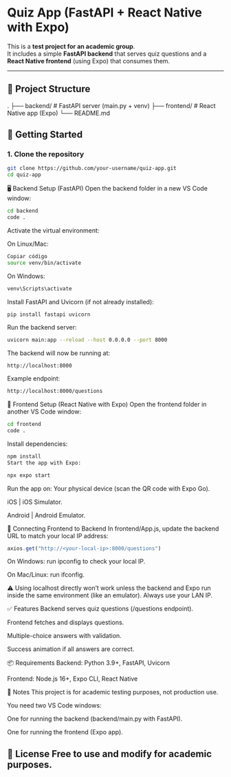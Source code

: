 # Quiz App (FastAPI + React Native with Expo)

This is a **test project for an academic group**.  
It includes a simple **FastAPI backend** that serves quiz questions and a **React Native frontend** (using Expo) that consumes them.

---

## 📂 Project Structure

.
├── backend/ # FastAPI server (main.py + venv)
├── frontend/ # React Native app (Expo)
└── README.md

## 🚀 Getting Started

### 1. Clone the repository

```bash
git clone https://github.com/your-username/quiz-app.git
cd quiz-app
```
🖥️ Backend Setup (FastAPI)
Open the backend folder in a new VS Code window:

```bash
cd backend
code .
```
Activate the virtual environment:

On Linux/Mac:

```bash
Copiar código
source venv/bin/activate
```
On Windows:

```bash
venv\Scripts\activate
```
Install FastAPI and Uvicorn (if not already installed):

```bash
pip install fastapi uvicorn
```
Run the backend server:

```bash
uvicorn main:app --reload --host 0.0.0.0 --port 8000
```
The backend will now be running at:

```arduino
http://localhost:8000
```
Example endpoint:

```bash
http://localhost:8000/questions
```
📱 Frontend Setup (React Native with Expo)
Open the frontend folder in another VS Code window:

```bash
cd frontend
code .
```
Install dependencies:

```bash
npm install
Start the app with Expo:
```
```bash
npx expo start
```
Run the app on:
Your physical device (scan the QR code with Expo Go).

iOS | iOS Simulator.

Android | Android Emulator.

🔄 Connecting Frontend to Backend
In frontend/App.js, update the backend URL to match your local IP address:

```js
axios.get("http://<your-local-ip>:8000/questions")
```
On Windows: run ipconfig to check your local IP.

On Mac/Linux: run ifconfig.

⚠️ Using localhost directly won’t work unless the backend and Expo run inside the same environment (like an emulator). Always use your LAN IP.

✅ Features
Backend serves quiz questions (/questions endpoint).

Frontend fetches and displays questions.

Multiple-choice answers with validation.

Success animation if all answers are correct.

📦 Requirements
Backend: Python 3.9+, FastAPI, Uvicorn

Frontend: Node.js 16+, Expo CLI, React Native

📝 Notes
This project is for academic testing purposes, not production use.

You need two VS Code windows:

One for running the backend (backend/main.py with FastAPI).

One for running the frontend (Expo app).

📜 License
Free to use and modify for academic purposes.
---